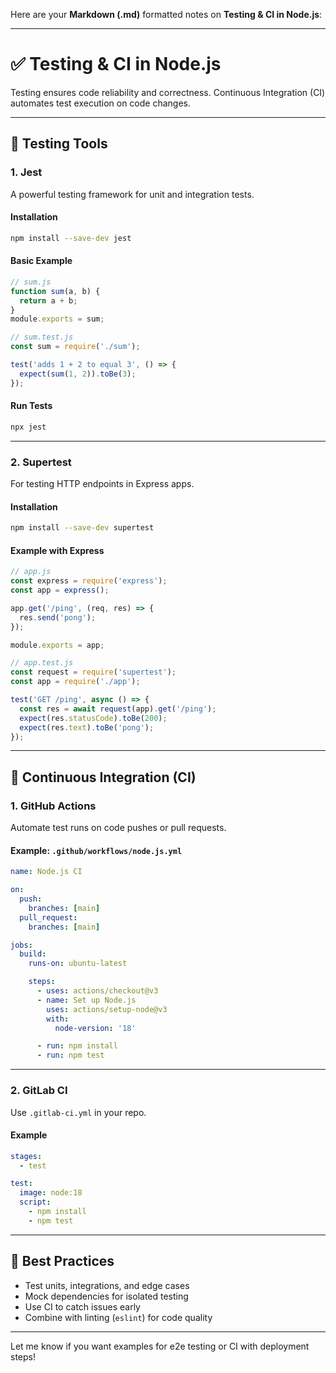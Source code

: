 Here are your **Markdown (.md)** formatted notes on **Testing & CI in Node.js**:

---

# ✅ Testing & CI in Node.js

Testing ensures code reliability and correctness. Continuous Integration (CI) automates test execution on code changes.

---

## 🧪 Testing Tools

### 1. **Jest**

A powerful testing framework for unit and integration tests.

#### Installation

```bash
npm install --save-dev jest
```

#### Basic Example

```js
// sum.js
function sum(a, b) {
  return a + b;
}
module.exports = sum;

// sum.test.js
const sum = require('./sum');

test('adds 1 + 2 to equal 3', () => {
  expect(sum(1, 2)).toBe(3);
});
```

#### Run Tests

```bash
npx jest
```

---

### 2. **Supertest**

For testing HTTP endpoints in Express apps.

#### Installation

```bash
npm install --save-dev supertest
```

#### Example with Express

```js
// app.js
const express = require('express');
const app = express();

app.get('/ping', (req, res) => {
  res.send('pong');
});

module.exports = app;

// app.test.js
const request = require('supertest');
const app = require('./app');

test('GET /ping', async () => {
  const res = await request(app).get('/ping');
  expect(res.statusCode).toBe(200);
  expect(res.text).toBe('pong');
});
```

---

## 🔁 Continuous Integration (CI)

### 1. **GitHub Actions**

Automate test runs on code pushes or pull requests.

#### Example: `.github/workflows/node.js.yml`

```yaml
name: Node.js CI

on:
  push:
    branches: [main]
  pull_request:
    branches: [main]

jobs:
  build:
    runs-on: ubuntu-latest

    steps:
      - uses: actions/checkout@v3
      - name: Set up Node.js
        uses: actions/setup-node@v3
        with:
          node-version: '18'

      - run: npm install
      - run: npm test
```

---

### 2. **GitLab CI**

Use `.gitlab-ci.yml` in your repo.

#### Example

```yaml
stages:
  - test

test:
  image: node:18
  script:
    - npm install
    - npm test
```

---

## 🧠 Best Practices

* Test units, integrations, and edge cases
* Mock dependencies for isolated testing
* Use CI to catch issues early
* Combine with linting (`eslint`) for code quality

---

Let me know if you want examples for e2e testing or CI with deployment steps!
